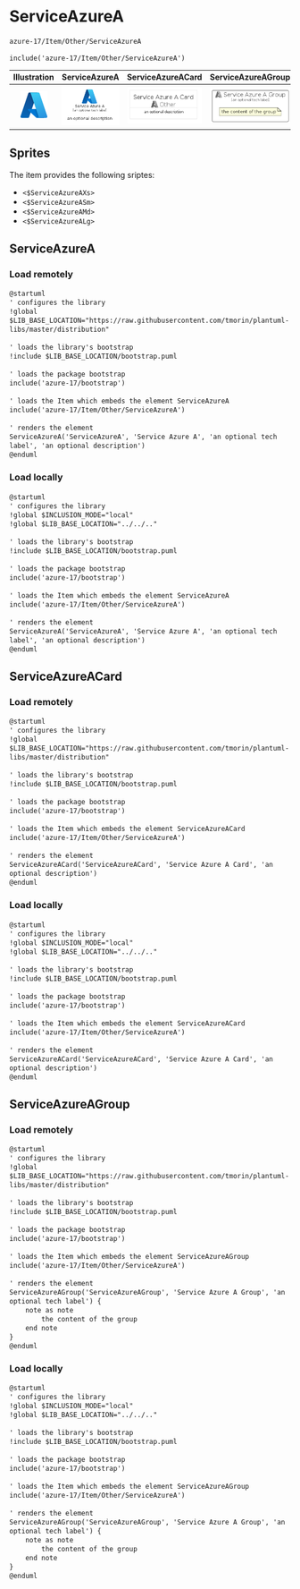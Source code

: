 # ServiceAzureA


```text
azure-17/Item/Other/ServiceAzureA
```

```text
include('azure-17/Item/Other/ServiceAzureA')
```



| Illustration | ServiceAzureA | ServiceAzureACard | ServiceAzureAGroup |
| :---: | :---: | :---: | :---: |
| ![illustration for Illustration](../../../azure-17/Item/Other/ServiceAzureA.png) | ![illustration for ServiceAzureA](../../../azure-17/Item/Other/ServiceAzureA.Local.png) | ![illustration for ServiceAzureACard](../../../azure-17/Item/Other/ServiceAzureACard.Local.png) | ![illustration for ServiceAzureAGroup](../../../azure-17/Item/Other/ServiceAzureAGroup.Local.png) |



## Sprites
The item provides the following sriptes:

- `<$ServiceAzureAXs>`
- `<$ServiceAzureASm>`
- `<$ServiceAzureAMd>`
- `<$ServiceAzureALg>`





## ServiceAzureA

### Load remotely
```plantuml
@startuml
' configures the library
!global $LIB_BASE_LOCATION="https://raw.githubusercontent.com/tmorin/plantuml-libs/master/distribution"

' loads the library's bootstrap
!include $LIB_BASE_LOCATION/bootstrap.puml

' loads the package bootstrap
include('azure-17/bootstrap')

' loads the Item which embeds the element ServiceAzureA
include('azure-17/Item/Other/ServiceAzureA')

' renders the element
ServiceAzureA('ServiceAzureA', 'Service Azure A', 'an optional tech label', 'an optional description')
@enduml
```

### Load locally
```plantuml
@startuml
' configures the library
!global $INCLUSION_MODE="local"
!global $LIB_BASE_LOCATION="../../.."

' loads the library's bootstrap
!include $LIB_BASE_LOCATION/bootstrap.puml

' loads the package bootstrap
include('azure-17/bootstrap')

' loads the Item which embeds the element ServiceAzureA
include('azure-17/Item/Other/ServiceAzureA')

' renders the element
ServiceAzureA('ServiceAzureA', 'Service Azure A', 'an optional tech label', 'an optional description')
@enduml
```

## ServiceAzureACard

### Load remotely
```plantuml
@startuml
' configures the library
!global $LIB_BASE_LOCATION="https://raw.githubusercontent.com/tmorin/plantuml-libs/master/distribution"

' loads the library's bootstrap
!include $LIB_BASE_LOCATION/bootstrap.puml

' loads the package bootstrap
include('azure-17/bootstrap')

' loads the Item which embeds the element ServiceAzureACard
include('azure-17/Item/Other/ServiceAzureA')

' renders the element
ServiceAzureACard('ServiceAzureACard', 'Service Azure A Card', 'an optional description')
@enduml
```

### Load locally
```plantuml
@startuml
' configures the library
!global $INCLUSION_MODE="local"
!global $LIB_BASE_LOCATION="../../.."

' loads the library's bootstrap
!include $LIB_BASE_LOCATION/bootstrap.puml

' loads the package bootstrap
include('azure-17/bootstrap')

' loads the Item which embeds the element ServiceAzureACard
include('azure-17/Item/Other/ServiceAzureA')

' renders the element
ServiceAzureACard('ServiceAzureACard', 'Service Azure A Card', 'an optional description')
@enduml
```

## ServiceAzureAGroup

### Load remotely
```plantuml
@startuml
' configures the library
!global $LIB_BASE_LOCATION="https://raw.githubusercontent.com/tmorin/plantuml-libs/master/distribution"

' loads the library's bootstrap
!include $LIB_BASE_LOCATION/bootstrap.puml

' loads the package bootstrap
include('azure-17/bootstrap')

' loads the Item which embeds the element ServiceAzureAGroup
include('azure-17/Item/Other/ServiceAzureA')

' renders the element
ServiceAzureAGroup('ServiceAzureAGroup', 'Service Azure A Group', 'an optional tech label') {
    note as note
        the content of the group
    end note
}
@enduml
```

### Load locally
```plantuml
@startuml
' configures the library
!global $INCLUSION_MODE="local"
!global $LIB_BASE_LOCATION="../../.."

' loads the library's bootstrap
!include $LIB_BASE_LOCATION/bootstrap.puml

' loads the package bootstrap
include('azure-17/bootstrap')

' loads the Item which embeds the element ServiceAzureAGroup
include('azure-17/Item/Other/ServiceAzureA')

' renders the element
ServiceAzureAGroup('ServiceAzureAGroup', 'Service Azure A Group', 'an optional tech label') {
    note as note
        the content of the group
    end note
}
@enduml
```

